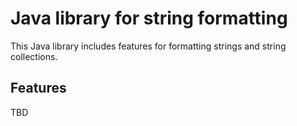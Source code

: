 Java library for string formatting
====

This Java library includes features for formatting strings and string collections. 

## Features

TBD